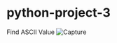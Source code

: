 # python-project-3
Find ASCII Value
![Capture](https://user-images.githubusercontent.com/82317107/115699880-b9e88a00-a383-11eb-8070-80d79c72dc19.PNG)
